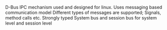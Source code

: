 D-Bus
    IPC mechanism used and designed for linux. Uses messaging based communication model
    Different types of messages are supported; Signals, method calls etc.
    Strongly typed
    System bus and session bus for system level and session level


